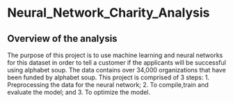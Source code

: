 # Neural_Network_Charity_Analysis

## Overview of the analysis

The purpose of this project is to use machine learning and neural networks for this dataset in order to tell a customer if the applicants will be successful using alphabet soup. The data contains over 34,000 organizations that have been funded by alphabet soup. This project is comprised of 3 steps: 1. Preprocessing the data for the neural network; 2. To compile,train and evaluate the model; and 3. To optimize the model.
